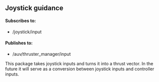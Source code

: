 ## Joystick guidance

#### Subscribes to:
* /joystick/input

#### Publishes to:
* /auv/thruster_manager/input

This package takes joystick inputs and turns it into a thrust vector. In the future it will serve as a conversion
between joystick inputs and controller inputs.

